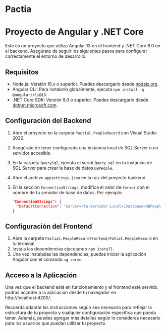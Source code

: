 # Pactia
# Proyecto de Angular y .NET Core

Este es un proyecto que utiliza Angular 13 en el frontend y .NET Core 6.0 en el backend. Asegúrate de seguir los siguientes pasos para configurar correctamente el entorno de desarrollo.

## Requisitos

- Node.js: Versión 16.x o superior. Puedes descargarlo desde [nodejs.org](https://nodejs.org/).
- Angular CLI: Para instalarlo globalmente, ejecuta `npm install -g @angular/cli@13`.
- .NET Core SDK: Versión 6.0 o superior. Puedes descargarlo desde [dotnet.microsoft.com](https://dotnet.microsoft.com/download).

## Configuración del Backend

1. Abre el proyecto en la carpeta `Pactial.PeopleRecord` con Visual Studio 2022.
2. Asegúrate de tener configurada una instancia local de SQL Server o un servidor accesible.
3. En la carpeta `QuerySql`, ejecuta el script `Query.sql` en tu instancia de SQL Server para crear la base de datos `DBPeople`.
4. Abre el archivo `appsettings.json` en la raíz del proyecto backend.
5. En la sección `ConnectionStrings`, modifica el valor de `Server` con el nombre de tu servidor de base de datos. Por ejemplo:

   ```json
   "ConnectionStrings": {
     "DefaultConnection": "Server=<Tu-Servidor-Local>;Database=DBPeople;Integrated Security=True;"
   }

## Configuración del Frontend

1. Abre la carpeta `Pactial.PeopleRecordFrontend/Patial.PeopleRecord` en tu terminal.
2. Instala las dependencias ejecutando `npm install`.
3. Una vez instaladas las dependencias, puedes iniciar la aplicación Angular con el comando `ng serve`.

## Acceso a la Aplicación

Una vez que el backend esté en funcionamiento y el frontend esté servido, podrás acceder a la aplicación desde tu navegador en http://localhost:4200/.

Recuerda adaptar las instrucciones según sea necesario para reflejar la estructura de tu proyecto y cualquier configuración específica que pueda tener. Además, puedes agregar más detalles según lo consideres necesario para los usuarios que puedan utilizar tu proyecto.